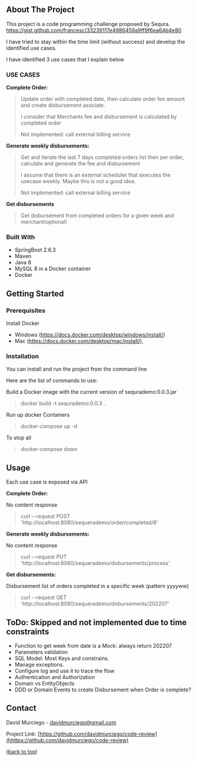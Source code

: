 ## About The Project

This project is a code programming challenge proposed by Sequra.
https://gist.github.com/francesc/33239117e4986459a9ff9f6ea64b4e80

I have tried to stay within the time limit (without success) and develop the identified use cases.

I have identified 3 use cases that I explain below

### USE CASES
<strong>Complete Order:</strong> 
>Update order with completed date, then calculate order fee amount and create disbursement asociate.
> 
>I consider that Merchants fee and disbursement is calculated by completed order
> 
>Not implemented: call external billing service

<strong>Generate weekly disbursements:</strong>
>Get and iterate the last 7 days completed orders list then per order, calculate and generate the fee and disbursement
>
>I assume that there is an external scheduler that executes the usecase weekly. Maybe this is not a good idea.
> 
>Not implemented: call external billing service

<strong>Get disbursements</strong>
>Get disbursement from completed orders for a given week and merchant(optional)

### Built With
* SpringBoot 2.6.3
* Maven
* Java 8
* MySQL 8 in a Docker container
* Docker

## Getting Started
### Prerequisites
Install Docker
* Windows (https://docs.docker.com/desktop/windows/install/)
* Mac (https://docs.docker.com/desktop/mac/install/), 

### Installation
<p>You can install and run the project from the command line</p>
<p>Here are the list of commands to use:</p>
<p>Build a Docker image with the current version of sequrademo:0.0.3.jar </p> 

> docker build -t sequrademo:0.0.3 .

<p>Run up docker Containers</p>

> docker-compose up -d 

<p>To stop all</p>

> docker-compose down

## Usage
Each use case is exposed via API

<strong>Complete Order:</strong>
<p>No content response</p>

>curl --request POST 'http://localhost:8080/sequerademo/order/completed/6'

<strong>Generate weekly disbursements:</strong>
<p>No content response</p>

> curl --request PUT 'http://localhost:8080/sequerademo/disbursements/process'

<strong>Get disbursements:</strong>
<p>Disbursement list of orders completed in a specific week (pattern yyyyww) </p>

>curl --request GET 'http://localhost:8080/sequerademo/disbursements/202207'


## ToDo: Skipped and not implemented due to time constraints
* Function to get week from date is a Mock: always return 202207
* Parameters validation
* SQL Model: Most Keys and constrains.
* Manage exceptions.
* Configure log and use it to trace the flow
* Authentication and Authorization
* Domain vs EntityObjects
* DDD or Domain Events to create Disbursement when Order is complete?

## Contact

David Murciego - davidmurciego@gmail.com

Project Link: [https://github.com/davidmurciego/code-review](hhttps://github.com/davidmurciego/code-review)

(<a href="#top">back to top</a>)
